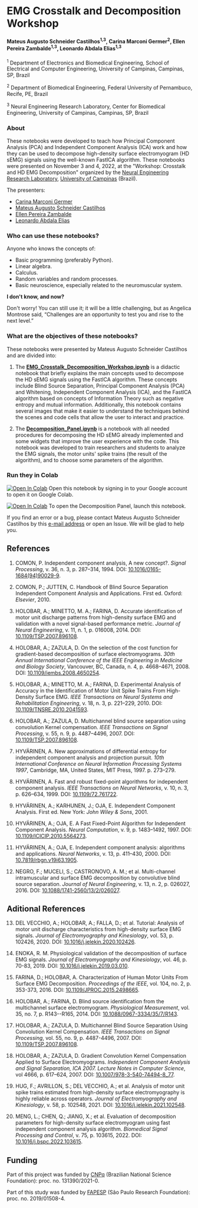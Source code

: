 # EMG Crosstalk and Decomposition Workshop

#### Mateus Augusto Schneider Castilhos<sup>1,3</sup>, Carina Marconi Germer<sup>2</sup>, Ellen Pereira Zambalde<sup>1,3</sup>, Leonardo Abdala Elias<sup>1,3</sup>

<sup>1</sup> Department of Electronics and Biomedical Engineering, School of Electrical and Computer Engineering, University of Campinas, Campinas, SP, Brazil

<sup>2</sup> Department of Biomedical Engineering, Federal University of Pernambuco, Recife, PE, Brazil

<sup>3</sup> Neural Engineering Research Laboratory, Center for Biomedical Engineering, University of Campinas, Campinas, SP, Brazil

### About

These notebooks were developed to teach how Principal Component Analysis (PCA) and Independent Component Analysis (ICA) work and how they can be used to decompose high-density surface electromyogram (HD sEMG) signals using the well-known FastICA algorithm. These notebooks were presented on November 3 and 4, 2022, at the "Workshop: Crosstalk and HD EMG Decomposition" organized by the [Neural Engineering Research Laboratory](http://www.fee.unicamp.br/deb/leoelias/ner-lab?language=en), [University of Campinas](http://www.unicamp.br/unicamp/english) (Brazil).

The presenters:

- [Carina Marconi Germer](http://lattes.cnpq.br/8205284377032041)
- [Mateus Augusto Schneider Castilhos](http://lattes.cnpq.br/0955125190662270)
- [Ellen Pereira Zambalde](http://lattes.cnpq.br/0063193464498205)
- [Leonardo Abdala Elias](http://lattes.cnpq.br/5429275286295501)

### Who can use these notebooks?

Anyone who knows the concepts of:

- Basic programming (preferably Python).
- Linear algebra.
- Calculus.
- Random variables and random processes.
- Basic neuroscience, especially related to the neuromuscular system.

**I don't know, and now?**

Don't worry! You can still use it; it will be a little challenging, but as Angelica Montrose said, “Challenges are an opportunity to test you and rise to the next level.”

### What are the objectives of these notebooks?

These notebooks were presented by Mateus Augusto Schneider Castilhos and are divided into:

1. The [**EMG_Crosstalk_Decomposition_Workshop.ipynb**](EMG_Crosstalk_Decomposition_Workshop.ipynb) is a didactic notebook that briefly explains the main concepts used to decompose the HD sEMG signals using the FastICA algorithm. These concepts include Blind Source Separation, Principal Component Analysis (PCA) and Whitening, Independent Component Analysis (ICA), and the FastICA algorithm based on concepts of Information Theory such as negative entropy and mutual information. Additionally, this notebook contains several images that make it easier to understand the techniques behind the scenes and code cells that allow the user to interact and practice.

2. The [**Decomposition_Panel.ipynb**](Decomposition_Panel.ipynb) is a notebook with all needed procedures for decomposing the HD sEMG already implemented and some widgets that improve the user experience with the code. This notebook was developed to train researchers and students to analyze the EMG signals, the motor units' spike trains (the result of the algorithm), and to choose some parameters of the algorithm.

### Run they in Colab

[![Open In Colab](https://colab.research.google.com/assets/colab-badge.svg)](https://colab.research.google.com/github/MateusASchneiderCastilhos/EMG_Crosstalk_Decomposition_Workshop/blob/main/EMG_Crosstalk_Decomposition_Workshop.ipynb) Open this notebook by signing in to your Google account to open it on Google Colab.

[![Open In Colab](https://colab.research.google.com/assets/colab-badge.svg)](https://colab.research.google.com/github/MateusASchneiderCastilhos/EMG_Crosstalk_Decomposition_Workshop/blob/main/Decomposition_Panel.ipynb) To open the Decomposition Panel, launch this notebook.

If you find an error or a bug, please contact Mateus Augusto Schneider Castilhos by this [e-mail address](mailto:mateus.aschneider@gmail.com?subject=[EMG%20Workshop%20GitHub]%20Bug/error%20founded%20or%20Suggestions) or open an Issue. We will be glad to help you.

## References

1. COMON, P. Independent component analysis, A new concept?. *Signal Processing*, v. 36, n. 3, p. 287–314, 1994. DOI: [10.1016/0165-1684(94)90029-9](https://doi.org/10.1016/0165-1684(94)90029-9).

2. COMON, P.; JUTTEN, C. Handbook of Blind Source Separation Independent Component Analysis and Applications. First ed. Oxford: *Elsevier*, 2010.

3. HOLOBAR, A.; MINETTO, M. A.; FARINA, D. Accurate identification of motor unit discharge patterns from high-density surface EMG and validation with a novel signal-based performance metric. *Journal of Neural Engineering*, v. 11, n. 1, p. 016008, 2014. DOI: [10.1109/TSP.2007.896108](https://doi.org/10.1109/TSP.2007.896108).

4. HOLOBAR, A.; ZAZULA, D. On the selection of the cost function for gradient-based decomposition of surface electromyograms. *30th Annual International Conference of the IEEE Engineering in Medicine and Biology Society*, Vancouver, BC, Canada, n. 4, p. 4668–4671, 2008. DOI: [10.1109/iembs.2008.4650254](https://doi.org/10.1109/iembs.2008.4650254).

5. HOLOBAR, A.; MINETTO, M. A.; FARINA, D. Experimental Analysis of Accuracy in the Identification of Motor Unit Spike Trains From High-Density Surface EMG. *IEEE Transactions on Neural Systems and Rehabilitation Engineering*, v. 18, n. 3, p. 221–229, 2010. DOI: [10.1109/TNSRE.2010.2041593](https://doi.org/10.1109/TNSRE.2010.2041593).

6. HOLOBAR, A.; ZAZULA, D. Multichannel blind source separation using convolution Kernel compensation. *IEEE Transactions on Signal Processing*, v. 55, n. 9, p. 4487–4496, 2007. DOI: [10.1109/TSP.2007.896108](https://doi.org/10.1109/TSP.2007.896108).

7. HYVÄRINEN, A. New approximations of differential entropy for independent component analysis and projection pursuit. *10th International Conference on Neural Information Processing Systems 1997*, Cambridge, MA, United States, MIT Press, 1997. p. 273–279.

8. HYVÄRINEN, A. Fast and robust fixed-point algorithms for independent component analysis. *IEEE Transactions on Neural Networks*, v. 10, n. 3, p. 626–634, 1999. DOI: [10.1109/72.761722](https://doi.org/10.1109/72.761722).

9. HYVÄRINEN, A.; KARHUNEN, J.; OJA, E. Independent Component Analysis. First ed. New York: *John Wiley & Sons*, 2001.

10. HYVÄRINEN, A.; OJA, E. A Fast Fixed-Point Algorithm for Independent Component Analysis. *Neural Computation*, v. 9, p. 1483–1492, 1997. DOI: [10.1109/ICICIP.2010.5564273](https://doi.org/10.1109/ICICIP.2010.5564273).

11. HYVÄRINEN, A.; OJA, E. Independent component analysis: algorithms and applications. *Neural Networks*, v. 13, p. 411–430, 2000. DOI: [10.7819/rbgn.v19i63.1905](https://doi.org/10.7819/rbgn.v19i63.1905).

12. NEGRO, F.; MUCELI, S.; CASTRONOVO, A. M.; et al. Multi-channel intramuscular and surface EMG decomposition by convolutive blind source separation. *Journal of Neural Engineering*, v. 13, n. 2, p. 026027, 2016. DOI: [10.1088/1741-2560/13/2/026027](https://doi.org/10.1088/1741-2560/13/2/026027).

## Aditional References

13. DEL VECCHIO, A.; HOLOBAR, A.; FALLA, D.; et al. Tutorial: Analysis of motor unit discharge characteristics from high-density surface EMG signals. *Journal of Electromyography and Kinesiology*, vol. 53, p. 102426, 2020. DOI: [10.1016/j.jelekin.2020.102426](https://doi.org/10.1016/j.jelekin.2020.102426).

14. ENOKA, R. M. Physiological validation of the decomposition of surface EMG signals. *Journal of Electromyography and Kinesiology*, vol. 46, p. 70-83, 2019. DOI: [10.1016/j.jelekin.2019.03.010](https://doi.org/10.1016/j.jelekin.2019.03.010).

15. FARINA, D.; HOLOBAR, A. Characterization of Human Motor Units From Surface EMG Decomposition. *Proceedings of the IEEE*, vol. 104, no. 2, p. 353-373, 2016. DOI: [10.1109/JPROC.2015.2498665](https://doi.org/10.1109/JPROC.2015.2498665).

16. HOLOBAR, A.; FARINA, D. Blind source identification from the multichannel surface electromyogram. *Physiological Measurement*, vol. 35, no. 7, p. R143--R165, 2014. DOI: [10.1088/0967-3334/35/7/R143](https://doi.org/10.1088/0967-3334/35/7/R143).

17. HOLOBAR, A.; ZAZULA, D. Multichannel Blind Source Separation Using Convolution Kernel Compensation. *IEEE Transactions on Signal Processing*, vol. 55, no. 9, p. 4487-4496, 2007. DOI: [10.1109/TSP.2007.896108](https://doi.org/10.1109/TSP.2007.896108).

18. HOLOBAR, A.; ZAZULA, D. Gradient Convolution Kernel Compensation Applied to Surface Electromyograms. *Independent Component Analysis and Signal Separation, ICA 2007. Lecture Notes in Computer Science*, vol 4666, p. 617–624, 2007. DOI: [10.1007/978-3-540-74494-8_77](https://doi.org/10.1007/978-3-540-74494-8_77).

19. HUG, F.; AVRILLON, S.; DEL VECCHIO, A.; et al. Analysis of motor unit spike trains estimated from high-density surface electromyography is highly reliable across operators. *Journal of Electromyography and Kinesiology*, v. 58, p. 102548, 2021. DOI: [10.1016/j.jelekin.2021.102548](https://doi.org/10.1016/j.jelekin.2021.102548).

20. MENG, L.; CHEN, Q.; JIANG, X.; et al. Evaluation of decomposition parameters for high-density surface electromyogram using fast independent component analysis algorithm. *Biomedical Signal Processing and Control*, v. 75, p. 103615, 2022. DOI: [10.1016/j.bspc.2022.103615](https://doi.org/10.1016/j.bspc.2022.103615).


## Funding

Part of this project was funded by [CNPq](http://www.cnpq.br/) (Brazilian National Science Foundation): proc. no. 131390/2021-0.

Part of this study was funded by [FAPESP](https://fapesp.br/) (São Paulo Research Foundation): proc. no. 2019/01508-4.